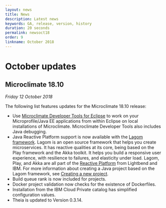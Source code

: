 ```yaml
---
layout: news
title: News
description: Latest news
keywords: GA, release, version, history
duration: 20 seconds
permalink: newsoct18
order: 9
linkname: October 2018
---
```


# October updates

## Microclimate 18.10

*Friday 12 October 2018*

The following list features updates for the Microclimate 18.10 release:
- Use [Microclimate Developer Tools for Eclipse](mdteclipseoverview) to work on your Microprofile/Java EE applications from within Eclipse on local installations of Microclimate. Microclimate Developer Tools also includes Java debugging.
- Java Reactive Platform support is now available with the [Lagom framework](https://www.lagomframework.com/). Lagom is an open source framework that helps you create microservices. It has reactive qualities at its core, being based on the Play framework and the Akka toolkit. It helps you build a responsive user experience, with resilience to failures, and elasticity under load. Lagom, Play, and Akka are all part of the [Reactive Platform](https://developer.ibm.com/technologies/reactive-systems/?cm_mmc=dw-_-cloud-_-lightbend-_-RS2018) from Lightbend and IBM. For more information about creating a Java project based on the Lagom framework, see [Creating a new project](creatingaproject).
- Build queue rank is now included for projects.
- Docker project validation now checks for the existence of Dockerfiles.
- Installation from the IBM Cloud Private catalog has simplified configuration values.
- Theia is updated to Version 0.3.14.
